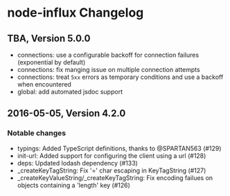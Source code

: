 # node-influx Changelog

## TBA, Version 5.0.0

 * connections: use a configurable backoff for connection failures (exponential by default)
 * connections: fix manging issue on multiple connection attempts
 * connections: treat `5xx` errors as temporary conditions and use a backoff when encountered
 * global: add automated jsdoc support

## 2016-05-05, Version 4.2.0

### Notable changes

* typings: Added TypeScript definitions, thanks to @SPARTAN563 (#129)
* init-url: Added support for configuring the client using a url (#128)
* deps: Updated lodash dependency (#133)
* _createKeyTagString: Fix '=' char escaping in KeyTagString (#127)
* _createKeyValueString/_createKeyTagString: Fix encoding failues on objects containing a 'length' key (#126)
